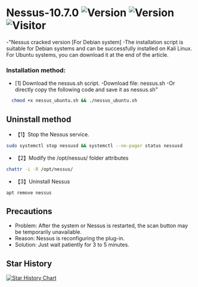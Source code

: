 # Nessus-10.7.0 ![Version](https://img.shields.io/badge/Version-10.7.0-da282a) ![Version](https://img.shields.io/badge/Plugin-Version:202401292356-da282a)  ![Visitor](https://visitor-badge.laobi.icu/badge?page_id=k4t3pr0.Nessus-10.7.0-Crack-latest)
-"Nessus cracked version [For Debian system]
-The installation script is suitable for Debian systems and can be successfully installed on Kali Linux. For Ubuntu systems, you can download it at the end of the article.
### Installation method:
- [1] Download the nessus.sh script.
-Download file: nessus.sh
-Or directly copy the following code and save it as nessus.sh"
```sh
  chmod +x nessus_ubuntu.sh && ./nessus_ubuntu.sh
```
## Uninstall method
- 【1】Stop the Nessus service.
```sh
sudo systemctl stop nessusd && systemctl --no-pager status nessusd
```
- 【2】Modify the /opt/nessus/ folder attributes
```sh
chattr -i -R /opt/nessus/
```
- 【3】Uninstall Nessus
```sh
apt remove nessus
```
## Precautions
- Problem: After the system or Nessus is restarted, the scan button may be temporarily unavailable.
- Reason: Nessus is reconfiguring the plug-in.
- Solution: Just wait patiently for 3 to 5 minutes.
## Star History

[![Star History Chart](https://api.star-history.com/svg?repos=k4t3pr0/Nessus-10.7.0-Crack-latest&type=Date)](https://star-history.com/#k4t3pr0/Nessus-Kali-10.7.0-Crack-latest&Date)
